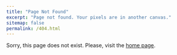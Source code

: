 ```yaml
---
title: "Page Not Found"
excerpt: "Page not found. Your pixels are in another canvas."
sitemap: false
permalink: /404.html
---
```


Sorry, this page does not exist. Please, visit the [home page](https://shayansss.github.io/).
